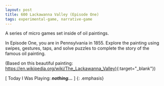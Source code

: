 ```yaml
---
layout: post
title: 600 Lackawanna Valley (Episode One)
tags: experimental-game, narrative-game
---
```

A series of micro games set inside of oil paintings.

In Episode One, you are in Pennsylvania in 1855. Explore the painting using swipes, gestures, taps, and solve puzzles to complete the story of the famous oil painting.

(Based on this beautiful painting: [https://en.wikipedia.org/wiki/The_Lackawanna_Valley)](https://en.wikipedia.org/wiki/The_Lackawanna_Valley){:target="_blank"})

[ Today I Was Playing: ***nothing...*** ]
{: .emphasis}